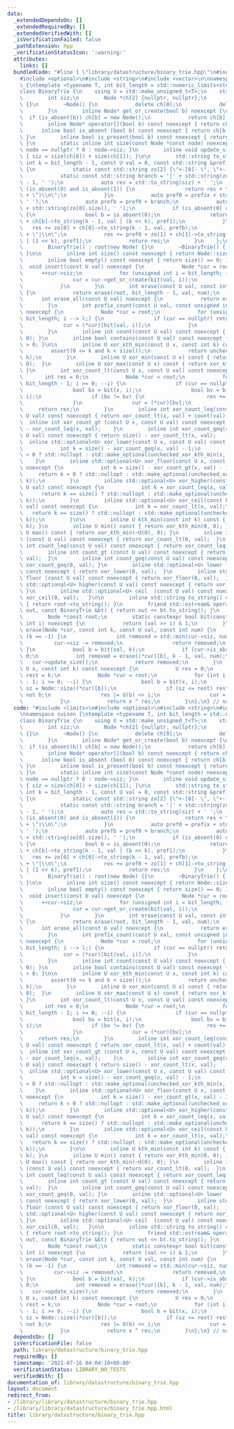 ```yaml
---
data:
  _extendedDependsOn: []
  _extendedRequiredBy: []
  _extendedVerifiedWith: []
  _isVerificationFailed: false
  _pathExtension: hpp
  _verificationStatusIcon: ':warning:'
  attributes:
    links: []
  bundledCode: "#line 1 \"library/datastructure/binary_trie.hpp\"\n#include <limits>\n\
    #include <optional>\n#include <string>\n#include <vector>\n\nnamespace suisen\
    \ {\ntemplate <typename T, int bit_length = std::numeric_limits<std::make_unsigned_t<T>>::digits>\n\
    class BinaryTrie {\n    using U = std::make_unsigned_t<T>;\n    struct Node {\n\
    \        int siz;\n        Node *ch[2] {nullptr, nullptr};\n        Node() : siz(0)\
    \ {}\n        ~Node() {\n            delete ch[0];\n            delete ch[1];\n\
    \        }\n        inline Node* get_or_create(bool b) noexcept {\n          \
    \  if (is_absent(b)) ch[b] = new Node();\n            return ch[b];\n        }\n\
    \        inline Node* operator[](bool b) const noexcept { return ch[b]; }\n  \
    \      inline bool is_absent (bool b) const noexcept { return ch[b] == nullptr;\
    \ }\n        inline bool is_present(bool b) const noexcept { return ch[b] != nullptr;\
    \ }\n        static inline int size(const Node *const node) noexcept { return\
    \ node == nullptr ? 0 : node->siz; }\n        inline void update_size() noexcept\
    \ { siz = size(ch[0]) + size(ch[1]); }\n\n        std::string to_string(const\
    \ int k = bit_length - 1, const U val = 0, const std::string &prefix = \"\") const\
    \ {\n            static const std::string zo[2] {\"+-[0]- \", \"+-[1]- \"};\n\
    \            static const std::string branch = '|' + std::string(zo[0].size()\
    \ - 1, ' ');\n            auto res = std::to_string(siz) + ' ';\n            if\
    \ (is_absent(0) and is_absent(1)) {\n                return res + \"(\" + std::to_string(val)\
    \ + \")\\n\";\n            }\n            auto pref0 = prefix + std::string(res.size(),\
    \ ' ');\n            auto prefb = pref0 + branch;\n            auto pref1 = pref0\
    \ + std::string(zo[0].size(), ' ');\n            if (is_absent(0) or is_absent(1))\
    \ {\n                bool b = is_absent(0);\n                return res + zo[b]\
    \ + ch[b]->to_string(k - 1, val | (b << k), pref1);\n            }\n         \
    \   res += zo[0] + ch[0]->to_string(k - 1, val, prefb);\n            res += pref0\
    \ + \"|\\n\";\n            res += pref0 + zo[1] + ch[1]->to_string(k - 1, val\
    \ | (1 << k), pref1);\n            return res;\n        }\n    };\n    public:\n\
    \        BinaryTrie() : root(new Node) {}\n        ~BinaryTrie() { delete root;\
    \ }\n\n        inline int size() const noexcept { return Node::size(root); }\n\
    \        inline bool empty() const noexcept { return size() == 0; }\n\n      \
    \  void insert(const U val) noexcept {\n            Node *cur = root;\n      \
    \      ++cur->siz;\n            for (unsigned int i = bit_length; i --> 0;) {\n\
    \                cur = cur->get_or_create(bit(val, i));\n                ++cur->siz;\n\
    \            }\n        }\n        int erase(const U val, const int num = 1) noexcept\
    \ {\n            return erase(root, bit_length - 1, val, num);\n        }\n  \
    \      int erase_all(const U val) noexcept {\n            return erase(val, std::numeric_limits<int>::max());\n\
    \        }\n        int prefix_count(const U val, const unsigned int l) const\
    \ noexcept {\n            Node *cur = root;\n            for (unsigned int i =\
    \ bit_length; i --> l;) {\n                if (cur == nullptr) return 0;\n   \
    \             cur = (*cur)[bit(val, i)];\n            }\n            return Node::size(cur);\n\
    \        }\n        inline int count(const U val) const noexcept { return prefix_count(val,\
    \ 0); }\n        inline bool contains(const U val) const noexcept { return count(val)\
    \ > 0; }\n\n        inline U xor_kth_min(const U x, const int k) const {\n   \
    \         assert(0 <= k and k < size());\n            return unchecked_xor_kth_min(x,\
    \ k);\n        }\n        inline U xor_min(const U x) const { return xor_kth_min(x,\
    \ 0);  }\n        inline U xor_max(const U x) const { return xor_kth_min(~x, 0);\
    \ }\n        int xor_count_lt(const U x, const U val) const noexcept {\n     \
    \       int res = 0;\n            Node *cur = root;\n            for (int i =\
    \ bit_length - 1; i >= 0; --i) {\n                if (cur == nullptr) break;\n\
    \                bool bx = bit(x, i);\n                bool bv = bit(x ^ val,\
    \ i);\n                if (bx != bv) {\n                    res += Node::size((*cur)[bx]);\n\
    \                }\n                cur = (*cur)[bv];\n            }\n       \
    \     return res;\n        }\n        inline int xor_count_leq(const U x, const\
    \ U val) const noexcept { return xor_count_lt(x, val) + count(val); }\n      \
    \  inline int xor_count_gt (const U x, const U val) const noexcept { return size()\
    \ - xor_count_leq(x, val);    }\n        inline int xor_count_geq(const U x, const\
    \ U val) const noexcept { return size() - xor_count_lt(x, val);     }\n      \
    \  inline std::optional<U> xor_lower(const U x, const U val) const noexcept {\n\
    \            int k = size() - xor_count_geq(x, val) - 1;\n            return k\
    \ < 0 ? std::nullopt : std::make_optional(unchecked_xor_kth_min(x, k));\n    \
    \    }\n        inline std::optional<U> xor_floor(const U x, const U val) const\
    \ noexcept {\n            int k = size() - xor_count_gt(x, val) - 1;\n       \
    \     return k < 0 ? std::nullopt : std::make_optional(unchecked_xor_kth_min(x,\
    \ k));\n        }\n        inline std::optional<U> xor_higher(const U x, const\
    \ U val) const noexcept {\n            int k = xor_count_leq(x, val);\n      \
    \      return k == size() ? std::nullopt : std::make_optional(unchecked_xor_kth_min(x,\
    \ k));\n        }\n        inline std::optional<U> xor_ceil(const U x, const U\
    \ val) const noexcept {\n            int k = xor_count_lt(x, val);\n         \
    \   return k == size() ? std::nullopt : std::make_optional(unchecked_xor_kth_min(x,\
    \ k));\n        }\n\n        inline U kth_min(const int k) const { return xor_kth_min(0,\
    \ k); }\n        inline U min() const { return xor_kth_min(0, 0); }\n        inline\
    \ U max() const { return xor_kth_min(~U(0), 0); }\n        inline int count_lt\
    \ (const U val) const noexcept { return xor_count_lt(0, val);  }\n        inline\
    \ int count_leq(const U val) const noexcept { return xor_count_leq(0, val); }\n\
    \        inline int count_gt (const U val) const noexcept { return xor_count_gt(0,\
    \ val);  }\n        inline int count_geq(const U val) const noexcept { return\
    \ xor_count_geq(0, val); }\n        inline std::optional<U> lower (const U val)\
    \ const noexcept { return xor_lower(0, val);  }\n        inline std::optional<U>\
    \ floor (const U val) const noexcept { return xor_floor(0, val);  }\n        inline\
    \ std::optional<U> higher(const U val) const noexcept { return xor_higher(0, val);\
    \ }\n        inline std::optional<U> ceil  (const U val) const noexcept { return\
    \ xor_ceil(0, val);   }\n\n        inline std::string to_string() const noexcept\
    \ { return root->to_string(); }\n        friend std::ostream& operator<<(std::ostream&\
    \ out, const BinaryTrie &bt) { return out << bt.to_string(); }\n    private:\n\
    \        Node *const root;\n        static constexpr bool bit(const U val, const\
    \ int i) noexcept {\n            return (val >> i) & 1;\n        }\n        int\
    \ erase(Node *cur, const int k, const U val, const int num) {\n            if\
    \ (k == -1) {\n                int removed = std::min(cur->siz, num);\n      \
    \          cur->siz -= removed;\n                return removed;\n           \
    \ }\n            bool b = bit(val, k);\n            if (cur->is_absent(b)) return\
    \ 0;\n            int removed = erase((*cur)[b], k - 1, val, num);\n         \
    \   cur->update_size();\n            return removed;\n        }\n        U unchecked_xor_kth_min(const\
    \ U x, const int k) const noexcept {\n            U res = 0;\n            int\
    \ rest = k;\n            Node *cur = root;\n            for (int i = bit_length\
    \ - 1; i >= 0; --i) {\n                bool b = bit(x, i);\n                int\
    \ sz = Node::size((*cur)[b]);\n                if (sz <= rest) rest -= sz, b =\
    \ not b;\n                res |= U(b) << i;\n                cur = (*cur)[b];\n\
    \            }\n            return x ^ res;\n        }\n};\n} // namespace suisen\n"
  code: "#include <limits>\n#include <optional>\n#include <string>\n#include <vector>\n\
    \nnamespace suisen {\ntemplate <typename T, int bit_length = std::numeric_limits<std::make_unsigned_t<T>>::digits>\n\
    class BinaryTrie {\n    using U = std::make_unsigned_t<T>;\n    struct Node {\n\
    \        int siz;\n        Node *ch[2] {nullptr, nullptr};\n        Node() : siz(0)\
    \ {}\n        ~Node() {\n            delete ch[0];\n            delete ch[1];\n\
    \        }\n        inline Node* get_or_create(bool b) noexcept {\n          \
    \  if (is_absent(b)) ch[b] = new Node();\n            return ch[b];\n        }\n\
    \        inline Node* operator[](bool b) const noexcept { return ch[b]; }\n  \
    \      inline bool is_absent (bool b) const noexcept { return ch[b] == nullptr;\
    \ }\n        inline bool is_present(bool b) const noexcept { return ch[b] != nullptr;\
    \ }\n        static inline int size(const Node *const node) noexcept { return\
    \ node == nullptr ? 0 : node->siz; }\n        inline void update_size() noexcept\
    \ { siz = size(ch[0]) + size(ch[1]); }\n\n        std::string to_string(const\
    \ int k = bit_length - 1, const U val = 0, const std::string &prefix = \"\") const\
    \ {\n            static const std::string zo[2] {\"+-[0]- \", \"+-[1]- \"};\n\
    \            static const std::string branch = '|' + std::string(zo[0].size()\
    \ - 1, ' ');\n            auto res = std::to_string(siz) + ' ';\n            if\
    \ (is_absent(0) and is_absent(1)) {\n                return res + \"(\" + std::to_string(val)\
    \ + \")\\n\";\n            }\n            auto pref0 = prefix + std::string(res.size(),\
    \ ' ');\n            auto prefb = pref0 + branch;\n            auto pref1 = pref0\
    \ + std::string(zo[0].size(), ' ');\n            if (is_absent(0) or is_absent(1))\
    \ {\n                bool b = is_absent(0);\n                return res + zo[b]\
    \ + ch[b]->to_string(k - 1, val | (b << k), pref1);\n            }\n         \
    \   res += zo[0] + ch[0]->to_string(k - 1, val, prefb);\n            res += pref0\
    \ + \"|\\n\";\n            res += pref0 + zo[1] + ch[1]->to_string(k - 1, val\
    \ | (1 << k), pref1);\n            return res;\n        }\n    };\n    public:\n\
    \        BinaryTrie() : root(new Node) {}\n        ~BinaryTrie() { delete root;\
    \ }\n\n        inline int size() const noexcept { return Node::size(root); }\n\
    \        inline bool empty() const noexcept { return size() == 0; }\n\n      \
    \  void insert(const U val) noexcept {\n            Node *cur = root;\n      \
    \      ++cur->siz;\n            for (unsigned int i = bit_length; i --> 0;) {\n\
    \                cur = cur->get_or_create(bit(val, i));\n                ++cur->siz;\n\
    \            }\n        }\n        int erase(const U val, const int num = 1) noexcept\
    \ {\n            return erase(root, bit_length - 1, val, num);\n        }\n  \
    \      int erase_all(const U val) noexcept {\n            return erase(val, std::numeric_limits<int>::max());\n\
    \        }\n        int prefix_count(const U val, const unsigned int l) const\
    \ noexcept {\n            Node *cur = root;\n            for (unsigned int i =\
    \ bit_length; i --> l;) {\n                if (cur == nullptr) return 0;\n   \
    \             cur = (*cur)[bit(val, i)];\n            }\n            return Node::size(cur);\n\
    \        }\n        inline int count(const U val) const noexcept { return prefix_count(val,\
    \ 0); }\n        inline bool contains(const U val) const noexcept { return count(val)\
    \ > 0; }\n\n        inline U xor_kth_min(const U x, const int k) const {\n   \
    \         assert(0 <= k and k < size());\n            return unchecked_xor_kth_min(x,\
    \ k);\n        }\n        inline U xor_min(const U x) const { return xor_kth_min(x,\
    \ 0);  }\n        inline U xor_max(const U x) const { return xor_kth_min(~x, 0);\
    \ }\n        int xor_count_lt(const U x, const U val) const noexcept {\n     \
    \       int res = 0;\n            Node *cur = root;\n            for (int i =\
    \ bit_length - 1; i >= 0; --i) {\n                if (cur == nullptr) break;\n\
    \                bool bx = bit(x, i);\n                bool bv = bit(x ^ val,\
    \ i);\n                if (bx != bv) {\n                    res += Node::size((*cur)[bx]);\n\
    \                }\n                cur = (*cur)[bv];\n            }\n       \
    \     return res;\n        }\n        inline int xor_count_leq(const U x, const\
    \ U val) const noexcept { return xor_count_lt(x, val) + count(val); }\n      \
    \  inline int xor_count_gt (const U x, const U val) const noexcept { return size()\
    \ - xor_count_leq(x, val);    }\n        inline int xor_count_geq(const U x, const\
    \ U val) const noexcept { return size() - xor_count_lt(x, val);     }\n      \
    \  inline std::optional<U> xor_lower(const U x, const U val) const noexcept {\n\
    \            int k = size() - xor_count_geq(x, val) - 1;\n            return k\
    \ < 0 ? std::nullopt : std::make_optional(unchecked_xor_kth_min(x, k));\n    \
    \    }\n        inline std::optional<U> xor_floor(const U x, const U val) const\
    \ noexcept {\n            int k = size() - xor_count_gt(x, val) - 1;\n       \
    \     return k < 0 ? std::nullopt : std::make_optional(unchecked_xor_kth_min(x,\
    \ k));\n        }\n        inline std::optional<U> xor_higher(const U x, const\
    \ U val) const noexcept {\n            int k = xor_count_leq(x, val);\n      \
    \      return k == size() ? std::nullopt : std::make_optional(unchecked_xor_kth_min(x,\
    \ k));\n        }\n        inline std::optional<U> xor_ceil(const U x, const U\
    \ val) const noexcept {\n            int k = xor_count_lt(x, val);\n         \
    \   return k == size() ? std::nullopt : std::make_optional(unchecked_xor_kth_min(x,\
    \ k));\n        }\n\n        inline U kth_min(const int k) const { return xor_kth_min(0,\
    \ k); }\n        inline U min() const { return xor_kth_min(0, 0); }\n        inline\
    \ U max() const { return xor_kth_min(~U(0), 0); }\n        inline int count_lt\
    \ (const U val) const noexcept { return xor_count_lt(0, val);  }\n        inline\
    \ int count_leq(const U val) const noexcept { return xor_count_leq(0, val); }\n\
    \        inline int count_gt (const U val) const noexcept { return xor_count_gt(0,\
    \ val);  }\n        inline int count_geq(const U val) const noexcept { return\
    \ xor_count_geq(0, val); }\n        inline std::optional<U> lower (const U val)\
    \ const noexcept { return xor_lower(0, val);  }\n        inline std::optional<U>\
    \ floor (const U val) const noexcept { return xor_floor(0, val);  }\n        inline\
    \ std::optional<U> higher(const U val) const noexcept { return xor_higher(0, val);\
    \ }\n        inline std::optional<U> ceil  (const U val) const noexcept { return\
    \ xor_ceil(0, val);   }\n\n        inline std::string to_string() const noexcept\
    \ { return root->to_string(); }\n        friend std::ostream& operator<<(std::ostream&\
    \ out, const BinaryTrie &bt) { return out << bt.to_string(); }\n    private:\n\
    \        Node *const root;\n        static constexpr bool bit(const U val, const\
    \ int i) noexcept {\n            return (val >> i) & 1;\n        }\n        int\
    \ erase(Node *cur, const int k, const U val, const int num) {\n            if\
    \ (k == -1) {\n                int removed = std::min(cur->siz, num);\n      \
    \          cur->siz -= removed;\n                return removed;\n           \
    \ }\n            bool b = bit(val, k);\n            if (cur->is_absent(b)) return\
    \ 0;\n            int removed = erase((*cur)[b], k - 1, val, num);\n         \
    \   cur->update_size();\n            return removed;\n        }\n        U unchecked_xor_kth_min(const\
    \ U x, const int k) const noexcept {\n            U res = 0;\n            int\
    \ rest = k;\n            Node *cur = root;\n            for (int i = bit_length\
    \ - 1; i >= 0; --i) {\n                bool b = bit(x, i);\n                int\
    \ sz = Node::size((*cur)[b]);\n                if (sz <= rest) rest -= sz, b =\
    \ not b;\n                res |= U(b) << i;\n                cur = (*cur)[b];\n\
    \            }\n            return x ^ res;\n        }\n};\n} // namespace suisen\n"
  dependsOn: []
  isVerificationFile: false
  path: library/datastructure/binary_trie.hpp
  requiredBy: []
  timestamp: '2021-07-16 04:04:10+09:00'
  verificationStatus: LIBRARY_NO_TESTS
  verifiedWith: []
documentation_of: library/datastructure/binary_trie.hpp
layout: document
redirect_from:
- /library/library/datastructure/binary_trie.hpp
- /library/library/datastructure/binary_trie.hpp.html
title: library/datastructure/binary_trie.hpp
---
```

